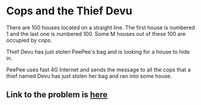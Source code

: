 # Cops and the Thief Devu 

There are 100 houses located on a straight line. The first house is numbered 1 and the last one is numbered 100. Some M houses out of these 100 are occupied by cops.

Thief Devu has just stolen PeePee's bag and is looking for a house to hide in.

PeePee uses fast 4G Internet and sends the message to all the cops that a thief named Devu has just stolen her bag and ran into some house.


## Link to the problem is [here](https://www.codechef.com/problems/COPS)